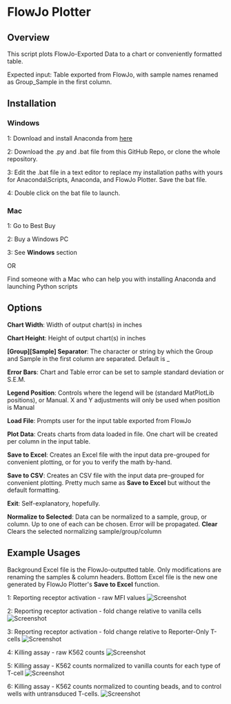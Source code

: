 # FlowJo Plotter

## Overview
This script plots FlowJo-Exported Data to a chart or conveniently formatted table.

Expected input: Table exported from FlowJo, with sample names renamed as Group_Sample in the first column.

## Installation

### Windows

1: Download and install Anaconda from [here](https://docs.anaconda.com/anaconda/install/)

2: Download the .py and .bat file from this GitHub Repo, or clone the whole repository.

3: Edit the .bat file in a text editor to replace my installation paths with yours for Anaconda\Scripts, Anaconda, and FlowJo Plotter. Save the bat file.

4: Double click on the bat file to launch.

### Mac

1: Go to Best Buy

2: Buy a Windows PC

3: See **Windows** section

OR

Find someone with a Mac who can help you with installing Anaconda and launching Python scripts

## Options

**Chart Width**: Width of output chart(s) in inches

**Chart Height**: Height of output chart(s) in inches

**[Group][Sample] Separator**: The character or string by which the Group and Sample in the first column are separated. Default is _

**Error Bars**: Chart and Table error can be set to sample standard deviation or S.E.M.

**Legend Position**: Controls where the legend will be (standard MatPlotLib positions), or Manual. X and Y adjustments will only be used when position is Manual

**Load File**: Prompts user for the input table exported from FlowJo

**Plot Data**: Creats charts from data loaded in file. One chart will be created per column in the input table.

**Save to Excel**: Creates an Excel file with the input data pre-grouped for convenient plotting, or for you to verify the math by-hand.

**Save to CSV**: Creates an CSV file with the input data pre-grouped for convenient plotting. Pretty much same as **Save to Excel** but without the default formatting.

**Exit**: Self-explanatory, hopefully.

**Normalize to Selected**: Data can be normalized to a sample, group, or column. Up to one of each can be chosen. Error will be propagated.
**Clear** Clears the selected normalizing sample/group/column

## Example Usages

Background Excel file is the FlowJo-outputted table. Only modifications are renaming the samples & column headers.
Bottom Excel file is the new one generated by FlowJo Plotter's **Save to Excel** function.

1: Reporting receptor activation - raw MFI values
![Screenshot](https://raw.github.com/dpiraner/FlowJoPlotte/main/Docs/Img/Example1.PNG)

2: Reporting receptor activation - fold change relative to vanilla cells
![Screenshot](https://raw.github.com/dpiraner/FlowJoPlotte/main/Docs/Img/Example2.PNG)

3: Reporting receptor activation - fold change relative to Reporter-Only T-cells
![Screenshot](https://raw.github.com/dpiraner/FlowJoPlotte/main/Docs/Img/Example3.PNG)

4: Killing assay - raw K562 counts
![Screenshot](https://raw.github.com/dpiraner/FlowJoPlotte/main/Docs/Img/Example4.PNG)

5: Killing assay - K562 counts normalized to vanilla counts for each type of T-cell
![Screenshot](https://raw.github.com/dpiraner/FlowJoPlotte/main/Docs/Img/Example5.PNG)

6: Killing assay - K562 counts normalized to counting beads, and to control wells with untransduced T-cells.
![Screenshot](https://raw.github.com/dpiraner/FlowJoPlotte/main/Docs/Img/Example6.PNG)
